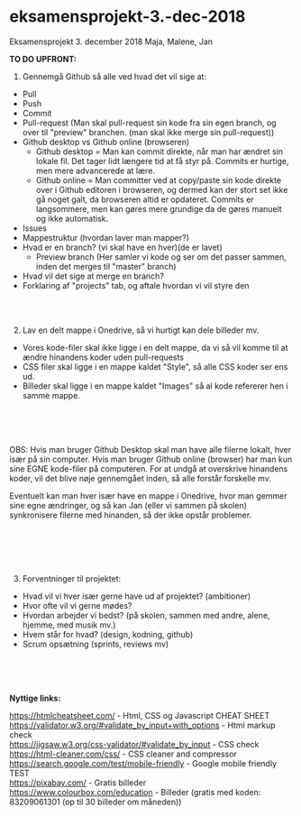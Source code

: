 # eksamensprojekt-3.-dec-2018
Eksamensprojekt 3. december 2018 Maja, Malene, Jan




<strong>TO DO UPFRONT:</strong>

1. Gennemgå Github så alle ved hvad det vil sige at:
 - Pull
 - Push
 - Commit
 - Pull-request (Man skal pull-request sin kode fra sin egen branch, og over til "preview" branchen. (man skal ikke merge sin pull-request))
 - Github desktop vs Github online (browseren)
   - Github desktop = Man kan commit direkte, når man har ændret sin lokale fil. Det tager lidt længere tid at få styr på. Commits er hurtige, men mere advancerede at lære.
   - Github online = Man committer ved at copy/paste sin kode direkte over i Github editoren i browseren, og dermed kan der stort set ikke gå noget galt, da browseren altid er opdateret. Commits er langsommere, men kan gøres mere grundige da de gøres manuelt og ikke automatisk.
 - Issues
 - Mappestruktur (hvordan laver man mapper?)
 - Hvad er en branch? (vi skal have en hver)(de er lavet)
   - Preview branch (Her samler vi kode og ser om det passer sammen, inden det merges til "master" branch)
 - Hvad vil det sige at merge en branch?
 - Forklaring af "projects" tab, og aftale hvordan vi vil styre den
 

<br><br>

2. Lav en delt mappe i Onedrive, så vi hurtigt kan dele billeder mv.
 - Vores kode-filer skal ikke ligge i en delt mappe, da vi så vil komme til at ændre hinandens koder uden pull-requests
 - CSS filer skal ligge i en mappe kaldet "Style", så alle CSS koder ser ens ud.
 - Billeder skal ligge i en mappe kaldet "Images" så al kode refererer hen i samme mappe.

<br><br><br>

OBS: Hvis man bruger Github Desktop skal man have alle filerne lokalt, hver især på sin computer.
 Hvis man bruger Github online (browser) har man kun sine EGNE kode-filer på computeren. 
For at undgå at overskrive hinandens koder, vil det blive nøje gennemgået inden, så alle forstår forskelle mv.

Eventuelt kan man hver især have en mappe i Onedrive, hvor man gemmer sine egne ændringer, og så kan Jan (eller vi sammen på skolen) synkronisere filerne med hinanden, så der ikke opstår problemer.

<br><br><br><br>

3. Forventninger til projektet:
 - Hvad vil vi hver især gerne have ud af projektet? (ambitioner)
 - Hvor ofte vil vi gerne mødes?
 - Hvordan arbejder vi bedst? (på skolen, sammen med andre, alene, hjemme, med musik mv.)
 - Hvem står for hvad? (design, kodning, github)
 - Scrum opsætning (sprints, reviews mv)
 

<br><br><br>


<strong>Nyttige links:</strong>

https://htmlcheatsheet.com/ - Html, CSS og Javascript CHEAT SHEET<br>
https://validator.w3.org/#validate_by_input+with_options - Html markup check<br>
https://jigsaw.w3.org/css-validator/#validate_by_input - CSS check<br>
https://html-cleaner.com/css/ - CSS cleaner and compressor<br>
https://search.google.com/test/mobile-friendly - Google mobile friendly TEST<br>
https://pixabay.com/ - Gratis billeder<br>
https://www.colourbox.com/education - Billeder (gratis med koden: 83209061301 (op til 30 billeder om måneden))
